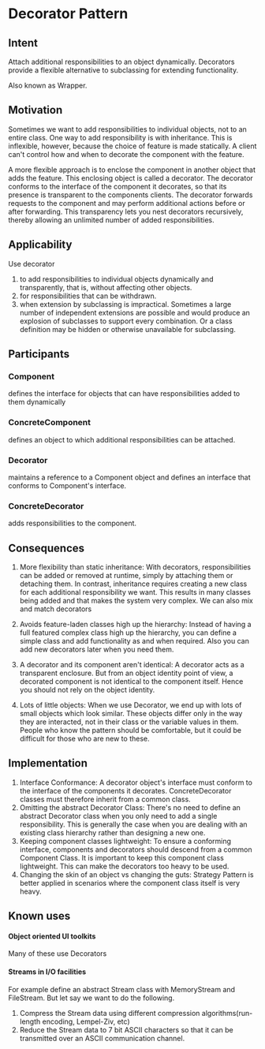 # Decorator Pattern

## Intent

Attach additional responsibilities to an object dynamically. Decorators provide a flexible alternative to subclassing for extending functionality.

Also known as Wrapper.

## Motivation

Sometimes we want to add responsibilities to individual objects, not to an entire class.
One way to add responsibility is with inheritance. This is inflexible, however, because the choice of feature is made statically.
A client can't control how and when to decorate the component with the feature.

A more flexible approach is to enclose the component in another object that adds the feature. This enclosing object is called a decorator. The decorator conforms to the interface of the component it decorates, so that its presence is transparent to the components clients. The decorator forwards requests to the component and may perform additional actions before or after forwarding. This transparency lets you nest decorators recursively, thereby allowing an unlimited number of added responsibilities.

## Applicability
Use decorator
1. to add responsibilities to individual objects dynamically and transparently, that is, without affecting other objects.
2. for responsibilities that can be withdrawn.
3. when extension by subclassing is impractical. Sometimes a large number of independent extensions are possible and would produce an explosion of subclasses to support every combination. Or a class definition may be hidden or otherwise unavailable for subclassing.

## Participants

### Component
defines the interface for objects that can have responsibilities added to them dynamically
### ConcreteComponent
defines an object to which additional responsibilities can be attached.
### Decorator
maintains a reference to a Component object and defines an interface that conforms to Component's interface.
### ConcreteDecorator
adds responsibilities to the component.

## Consequences

1. More flexibility than static inheritance: With decorators, responsibilities can be added or removed at runtime, simply by attaching them or detaching them.
In contrast, inheritance requires creating a new class for each additional responsibility we want.
This results in many classes being added and that makes the system very complex.
We can also mix and match decorators

2. Avoids feature-laden classes high up the hierarchy: Instead of having a full featured complex class high up the hierarchy, you can define a simple class and add functionality as and when required. Also you can add new decorators later when you need them.

3. A decorator and its component aren't identical: A decorator acts as a transparent enclosure. But from an object identity point of view, a decorated component is not identical to the component itself. Hence you should not rely on the object identity.

4. Lots of little objects: When we use Decorator, we end up with lots of small objects which look similar. These objects differ only in the way they are interacted, not in their class or the variable values in them. People who know the pattern should be comfortable, but it could be difficult for those who are new to these.

## Implementation
1. Interface Conformance: A decorator object's interface must conform to the interface of the components it decorates.
ConcreteDecorator classes must therefore inherit from a common class.
2. Omitting the abstract Decorator Class: There's no need to define an abstract Decorator class when you only need to add a single responsibility. This is generally the case when you are dealing with an existing class hierarchy rather than designing a new one.
3. Keeping component classes lightweight: To ensure a conforming interface, components and decorators should descend from a common Component Class. It is important to keep this component class lightweight. This can make the decorators too heavy to be used.
4. Changing the skin of an object vs changing the guts: Strategy Pattern is better applied in scenarios where the component class itself is very heavy.

## Known uses

#### Object oriented UI toolkits
Many of these use Decorators

#### Streams in I/O facilities
For example define an abstract Stream class with MemoryStream and FileStream. But let say we want to do the following.
1. Compress the Stream data using different compression algorithms(run-length encoding, Lempel-Ziv, etc)
2. Reduce the Stream data to 7 bit ASCII characters so that it can be transmitted over an ASCII communication channel.
